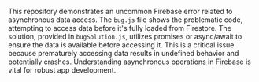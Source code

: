 This repository demonstrates an uncommon Firebase error related to asynchronous data access.  The `bug.js` file shows the problematic code, attempting to access data before it's fully loaded from Firestore. The solution, provided in `bugSolution.js`, utilizes promises or async/await to ensure the data is available before accessing it.  This is a critical issue because prematurely accessing data results in undefined behavior and potentially crashes. Understanding asynchronous operations in Firebase is vital for robust app development.